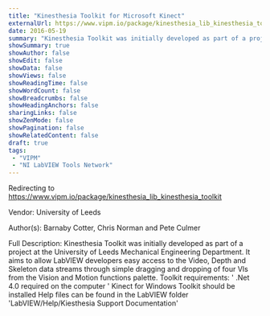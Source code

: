 ```yaml
---
title: "Kinesthesia Toolkit for Microsoft Kinect"
externalUrl: https://www.vipm.io/package/kinesthesia_lib_kinesthesia_toolkit
date: 2016-05-19
summary: "Kinesthesia Toolkit was initially developed as part of a project at the University of Leeds Mechanical Engineering Department."
showSummary: true
showAuthor: false
showEdit: false
showData: false
showViews: false
showReadingTime: false
showWordCount: false
showBreadcrumbs: false
showHeadingAnchors: false
sharingLinks: false
showZenMode: false
showPagination: false
showRelatedContent: false
draft: true
tags:
 - "VIPM"
 - "NI LabVIEW Tools Network"
---
```


Redirecting to https://www.vipm.io/package/kinesthesia_lib_kinesthesia_toolkit

Vendor: University of Leeds

Author(s): Barnaby Cotter, Chris Norman and Pete Culmer
 
Full Description:
Kinesthesia Toolkit was initially developed as part of a project at the University of Leeds Mechanical Engineering Department. It aims to allow LabVIEW developers easy access to the Video, Depth and Skeleton data streams through simple dragging and dropping of four VIs from the Vision and Motion functions palette.
Toolkit requirements:
'	.Net 4.0 required on the computer
'	Kinect for Windows Toolkit should be installed
Help files can be found in the LabVIEW folder 'LabVIEW/Help/Kiesthesia Support Documentation'